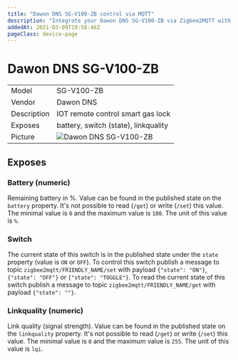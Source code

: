 ```yaml
---
title: "Dawon DNS SG-V100-ZB control via MQTT"
description: "Integrate your Dawon DNS SG-V100-ZB via Zigbee2MQTT with whatever smart home infrastructure you are using without the vendors bridge or gateway."
addedAt: 2021-03-09T19:58:46Z
pageClass: device-page
---
```


<!-- !!!! -->
<!-- ATTENTION: This file is auto-generated through docgen! -->
<!-- You can only edit the "Notes"-Section between the two comment lines "Notes BEGIN" and "Notes END". -->
<!-- Do not use h1 or h2 heading within "## Notes"-Section. -->
<!-- !!!! -->

# Dawon DNS SG-V100-ZB

|     |     |
|-----|-----|
| Model | SG-V100-ZB  |
| Vendor  | Dawon DNS  |
| Description | IOT remote control smart gas lock |
| Exposes | battery, switch (state), linkquality |
| Picture | ![Dawon DNS SG-V100-ZB](https://www.zigbee2mqtt.io/images/devices/SG-V100-ZB.jpg) |


<!-- Notes BEGIN: You can edit here. Add "## Notes" headline if not already present. -->


<!-- Notes END: Do not edit below this line -->


## Exposes

### Battery (numeric)
Remaining battery in %.
Value can be found in the published state on the `battery` property.
It's not possible to read (`/get`) or write (`/set`) this value.
The minimal value is `0` and the maximum value is `100`.
The unit of this value is `%`.

### Switch 
The current state of this switch is in the published state under the `state` property (value is `ON` or `OFF`).
To control this switch publish a message to topic `zigbee2mqtt/FRIENDLY_NAME/set` with payload `{"state": "ON"}`, `{"state": "OFF"}` or `{"state": "TOGGLE"}`.
To read the current state of this switch publish a message to topic `zigbee2mqtt/FRIENDLY_NAME/get` with payload `{"state": ""}`.

### Linkquality (numeric)
Link quality (signal strength).
Value can be found in the published state on the `linkquality` property.
It's not possible to read (`/get`) or write (`/set`) this value.
The minimal value is `0` and the maximum value is `255`.
The unit of this value is `lqi`.

